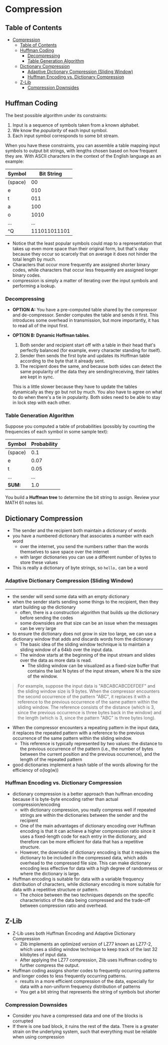 # Compression

## Table of Contents

- [Compression](#compression)
  - [Table of Contents](#table-of-contents)
  - [Huffman Coding](#huffman-coding)
    - [Decompressing](#decompressing)
    - [Table Generation Algorithm](#table-generation-algorithm)
  - [Dictionary Compression](#dictionary-compression)
    - [Adaptive Dictionary Compression (Sliding Window)](#adaptive-dictionary-compression-sliding-window)
    - [Huffman Encoding vs. Dictionary Compression](#huffman-encoding-vs-dictionary-compression)
  - [Z-Lib](#z-lib)
    - [Compression Downsides](#compression-downsides)

## Huffman Coding

The best possible algorithm under its constraints:

1. Input is a sequence of symbols taken from a known alphabet.
2. We know the _popularity_ of each input symbol.
3. Each input symbol corresponds to some bit stream.

When you have these constraints, you can assemble a table mapping input symbols to output bit strings, with lengths chosen based on how frequent they are. With ASCII characters in the context of the English language as an example:

| Symbol  | Bit String   |
| ------- | ------------ |
| (space) | 00           |
| e       | 010          |
| t       | 011          |
| a       | 100          |
| o       | 1010         |
| ...     | ...          |
| ^Q      | 111011011101 |

- Notice that the least popular symbols could map to a representation that takes up even more space than their original form, but that's okay because they occur so scarcely that on average it does not hinder the total length by much.
- Characters that occur more frequently are assigned shorter binary codes, while characters that occur less frequently are assigned longer binary codes.
- compression is simply a matter of iterating over the input symbols and performing a lookup.

### Decompressing

- **OPTION A:** You have a pre-computed table shared by the compressor and de-compressor. Sender computes the table and sends it first. This introduces some overhead in transmission, but more importantly, it has to read all of the input first.

- **OPTION B: Dynamic Hoffman tables**.

  1.  Both sender and recipient start off with a table in their head that's perfectly balanced (for example, every character standing for itself).
  2.  Sender then sends the first byte and updates its Hoffman table according to the byte that it already sent.
  3.  The recipient does the same, and because both sides can detect the same popularity of the data they are sending/receiving, their tables are kept in sync.

  This is a little slower because they have to update the tables dynamically as they go but not by much. You also have to agree on what to do when there's a tie in popularity. Both sides need to be able to stay in lock step with each other.

### Table Generation Algorithm

Suppose you computed a table of probabilities (possibly by counting the frequencies of each symbol in some sample text):

| Symbol   | Probability |
| -------- | ----------- |
| (space)  | 0.1         |
| e        | 0.07        |
| t        | 0.05        |
| ...      | ...         |
| **SUM:** | 1.0         |

You build a **Huffman tree** to determine the bit string to assign. Review your MATH 61 notes lol.

## Dictionary Compression

- The sender and the recipient both maintain a dictionary of words
- you have a numbered dictionary that associates a number with each word
  - over the internet, you send the numbers rather than the words themselves to save space over the internet
  - with larger dictionaries you can use a different number of bytes to store these values
- This is really a dictionary of byte strings, so `hello,` can be a word

### Adaptive Dictionary Compression (Sliding Window)

---

- the sender will send some data with an empty dictionary
- when the sender starts sending some things to the recipient, then they start building up the dictionary
  - often, there is a construction algorithm that builds up the dictionary before sending the codes
  - some downsides are that size can be an issue when the messages can be very large
- to ensure the dictionary does not grow in size too large, we can use a dictionary window that adds and discards words from the dictionary
  - The basic idea of the sliding window technique is to maintain a sliding window of a 64kb over the input data.
  - The window starts at the beginning of the input stream and slides over the data as more data is read.
    - The sliding window can be visualized as a fixed-size buffer that contains the last N bytes of the input stream, where N is the size of the window.

> For example, suppose the input data is "ABCABCABCDEFDEF" and the sliding window size is 9 bytes. When the compressor encounters the second occurrence of the pattern "ABC", it replaces it with a reference to the previous occurrence of the same pattern within the sliding window. The reference consists of the distance (which is 3, since the previous occurrence is three bytes back in the window) and the length (which is 3, since the pattern "ABC" is three bytes long).

- When the compressor encounters a repeating pattern in the input data, it replaces the repeated pattern with a reference to the previous occurrence of the same pattern within the sliding window.
  - This reference is typically represented by two values: the distance to the previous occurrence of the pattern (i.e., the number of bytes between the current position and the previous occurrence), and the length of the repeated pattern
- good dictionaries implement a hash table of the words allowing for the efficiency of o(log(w))

### Huffman Encoding vs. Dictionary Compression

- dictionary compression is a better approach than huffman encoding because it is byte-byte encoding rather than actual compression/encoding
  - with dictionary compression, you really compress well if repeated strings are within the dictionaries between the sender and the recipient
  - One of the main advantages of dictionary encoding over Huffman encoding is that it can achieve a higher compression ratio since it uses a fixed-length code for each entry in the dictionary, and therefore can be more efficient for data that has a repetitive structure.
  - However, the downside of dictionary encoding is that it requires the dictionary to be included in the compressed data, which adds overhead to the compressed file size. This can make dictionary encoding less effective for data with a high degree of randomness or where the dictionary is large.
- Huffman encoding is suitable for data with a variable frequency distribution of characters, while dictionary encoding is more suitable for data with a repetitive structure or pattern.
  - The choice between the two techniques depends on the specific characteristics of the data being compressed and the trade-off between compression ratio and overhead.

## Z-Lib

- Z-Lib uses both Huffman Encoding and Adaptive Dictionary Compression
  - Zlib implements an optimized version of LZ77 known as LZ77-2, which uses a sliding window technique to keep track of the last 32 kilobytes of input data.
  - After applying the LZ77 compression, Zlib uses Huffman coding to further compress the output.
- Huffman coding assigns shorter codes to frequently occurring patterns and longer codes to less frequently occurring patterns.
  - results in a more efficient compression of the data, especially for data with a non-uniform frequency distribution of patterns
  - You get a bit string that represents the string of symbols but shorter

### Compression Downsides

- Consider you have a compressed data and one of the blocks is corrupted
- If there is one bad block, it ruins the rest of the data. There is a greater strain on the underlying system, such that everything must be reliable when using compression
